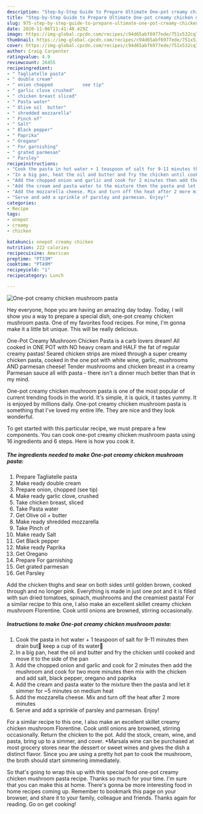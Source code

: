 ```yaml
---
description: "Step-by-Step Guide to Prepare Ultimate One-pot creamy chicken mushroom pasta"
title: "Step-by-Step Guide to Prepare Ultimate One-pot creamy chicken mushroom pasta"
slug: 975-step-by-step-guide-to-prepare-ultimate-one-pot-creamy-chicken-mushroom-pasta
date: 2020-11-06T11:41:40.429Z
image: https://img-global.cpcdn.com/recipes/c94d65abf6977ede/751x532cq70/one-pot-creamy-chicken-mushroom-pasta-recipe-main-photo.jpg
thumbnail: https://img-global.cpcdn.com/recipes/c94d65abf6977ede/751x532cq70/one-pot-creamy-chicken-mushroom-pasta-recipe-main-photo.jpg
cover: https://img-global.cpcdn.com/recipes/c94d65abf6977ede/751x532cq70/one-pot-creamy-chicken-mushroom-pasta-recipe-main-photo.jpg
author: Craig Carpenter
ratingvalue: 4.9
reviewcount: 26455
recipeingredient:
- " Tagliatelle pasta"
- " double cream"
- " onion chopped           see tip"
- " garlic clove crushed"
- " chicken breast sliced"
- " Pasta water"
- " Olive oil  butter"
- " shredded mozzarella"
- " Pinch of"
- " Salt"
- " Black pepper"
- " Paprika"
- " Oregano"
- " For garnishing"
- " grated parmesan"
- " Parsley"
recipeinstructions:
- "Cook the pasta in hot water + 1 teaspoon of salt for 9-11 minutes then drain but🧊 keep a cup of its water🧊"
- "In a big pan, heat the oil and butter and fry the chicken until cooked and move it to the side of the pan"
- "Add the chopped onion and garlic and cook for 2 minutes then add the mushroom and cook for two more minutes then mix with the chicken and add salt, black pepper, oregano and paprika"
- "Add the cream and pasta water to the mixture then the pasta and let it simmer for ~5 minutes on medium heat"
- "Add the mozzarella cheese. Mix and turn off the heat after 2 more minutes"
- "Serve and add a sprinkle of parsley and parmesan. Enjoy!"
categories:
- Recipe
tags:
- onepot
- creamy
- chicken

katakunci: onepot creamy chicken 
nutrition: 222 calories
recipecuisine: American
preptime: "PT33M"
cooktime: "PT49M"
recipeyield: "1"
recipecategory: Lunch

---
```



![One-pot creamy chicken mushroom pasta](https://img-global.cpcdn.com/recipes/c94d65abf6977ede/751x532cq70/one-pot-creamy-chicken-mushroom-pasta-recipe-main-photo.jpg)

Hey everyone, hope you are having an amazing day today. Today, I will show you a way to prepare a special dish, one-pot creamy chicken mushroom pasta. One of my favorites food recipes. For mine, I'm gonna make it a little bit unique. This will be really delicious.

One-Pot Creamy Mushroom Chicken Pasta is a carb lovers dream! All cooked in ONE POT with NO heavy cream and HALF the fat of regular creamy pastas! Seared chicken strips are mixed through a super creamy chicken pasta, cooked in the one pot with white wine, garlic, mushrooms AND parmesan cheese! Tender mushrooms and chicken breast in a creamy Parmesan sauce all with pasta - there isn&#39;t a dinner much better than that in my mind.

One-pot creamy chicken mushroom pasta is one of the most popular of current trending foods in the world. It's simple, it is quick, it tastes yummy. It is enjoyed by millions daily. One-pot creamy chicken mushroom pasta is something that I've loved my entire life. They are nice and they look wonderful.


To get started with this particular recipe, we must prepare a few components. You can cook one-pot creamy chicken mushroom pasta using 16 ingredients and 6 steps. Here is how you cook it.

<!--inarticleads1-->

##### The ingredients needed to make One-pot creamy chicken mushroom pasta:

1. Prepare  Tagliatelle pasta
1. Make ready  double cream
1. Prepare  onion, chopped           (see tip)
1. Make ready  garlic clove, crushed
1. Take  chicken breast, sliced
1. Take  Pasta water
1. Get  Olive oil + butter
1. Make ready  shredded mozzarella
1. Take  Pinch of
1. Make ready  Salt
1. Get  Black pepper
1. Make ready  Paprika
1. Get  Oregano
1. Prepare  For garnishing
1. Get  grated parmesan
1. Get  Parsley


Add the chicken thighs and sear on both sides until golden brown, cooked through and no longer pink. Everything is made in just one pot and it is filled with sun dried tomatoes, spinach, mushrooms and the creamiest pasta! For a similar recipe to this one, I also make an excellent skillet creamy chicken mushroom Florentine. Cook until onions are browned, stirring occasionally. 

<!--inarticleads2-->

##### Instructions to make One-pot creamy chicken mushroom pasta:

1. Cook the pasta in hot water + 1 teaspoon of salt for 9-11 minutes then drain but🧊 keep a cup of its water🧊
1. In a big pan, heat the oil and butter and fry the chicken until cooked and move it to the side of the pan
1. Add the chopped onion and garlic and cook for 2 minutes then add the mushroom and cook for two more minutes then mix with the chicken and add salt, black pepper, oregano and paprika
1. Add the cream and pasta water to the mixture then the pasta and let it simmer for ~5 minutes on medium heat
1. Add the mozzarella cheese. Mix and turn off the heat after 2 more minutes
1. Serve and add a sprinkle of parsley and parmesan. Enjoy!


For a similar recipe to this one, I also make an excellent skillet creamy chicken mushroom Florentine. Cook until onions are browned, stirring occasionally. Return the chicken to the pot. Add the stock, cream, wine, and pasta, bring up to a simmer, and cover. *Marsala wine can be purchased at most grocery stores near the dessert or sweet wines and gives the dish a distinct flavor. Since you are using a pretty hot pan to cook the mushroom, the broth should start simmering immediately. 

So that's going to wrap this up with this special food one-pot creamy chicken mushroom pasta recipe. Thanks so much for your time. I'm sure that you can make this at home. There's gonna be more interesting food in home recipes coming up. Remember to bookmark this page on your browser, and share it to your family, colleague and friends. Thanks again for reading. Go on get cooking!
